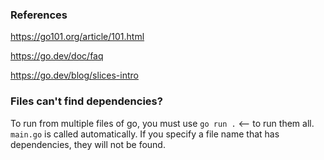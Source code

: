 ### References

https://go101.org/article/101.html

https://go.dev/doc/faq

https://go.dev/blog/slices-intro


### Files can't find dependencies?
To run from multiple files of go, you must use `go run .` <-- to run them all. `main.go` is called automatically. If you specify a file name that has dependencies, they will not be found.
